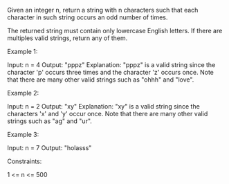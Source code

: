 Given an integer n, return a string with n characters such that each
character in such string occurs an odd number of times.

The returned string must contain only lowercase English letters. If there are
multiples valid strings, return any of them.  


Example 1:


Input: n = 4
Output: "pppz"
Explanation: "pppz" is a valid string since the character 'p' occurs three
times and the character 'z' occurs once. Note that there are many other valid
strings such as "ohhh" and "love".


Example 2:


Input: n = 2
Output: "xy"
Explanation: "xy" is a valid string since the characters 'x' and 'y' occur
once. Note that there are many other valid strings such as "ag" and "ur".


Example 3:


Input: n = 7
Output: "holasss"



Constraints:


1 <= n <= 500




